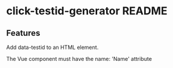 # click-testid-generator README

## Features

Add data-testid to an HTML element.

The Vue component must have the name: 'Name' attribute